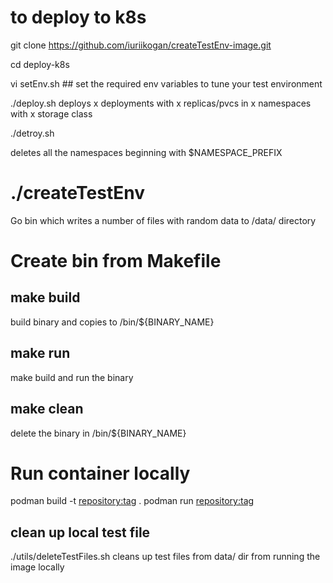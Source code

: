 # to deploy to k8s 

  git clone https://github.com/iuriikogan/createTestEnv-image.git

  cd deploy-k8s

  vi setEnv.sh ## set the required env variables to tune your test environment

  ./deploy.sh
  deploys x deployments with x replicas/pvcs in x namespaces with x storage class 

  ./detroy.sh 
  
  deletes all the namespaces beginning with $NAMESPACE_PREFIX

# ./createTestEnv
Go bin which writes a number of files with random data to /data/ directory

# Create bin from Makefile 

## make build 
  build binary and copies to /bin/${BINARY_NAME}

## make run
  make build and run the binary

## make clean
  delete the binary in /bin/${BINARY_NAME}

# Run container locally
  podman build -t <repository:tag> .
  podman run <repository:tag>

## clean up local test file
  
  ./utils/deleteTestFiles.sh
  cleans up test files from data/ dir from running the image locally
